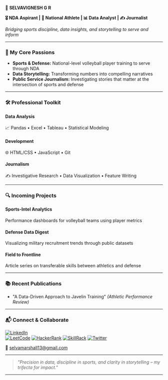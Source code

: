 🌟 **SELVAVIGNESH G R**

**🎖️ NDA Aspirant | 🏐 National Athlete | 📊 Data Analyst | ✍️ Journalist**  

*Bridging sports discipline, data insights, and storytelling to serve and inform*  

---

### 🏅 **My Core Passions**  
- **Sports & Defense:** National-level volleyball player training to serve through NDA  
- **Data Storytelling:** Transforming numbers into compelling narratives  
- **Public Service Journalism:** Investigating stories that matter at the intersection of sports and defense  

---

### 🛠️ **Professional Toolkit**  
#### **Data Analysis**  
📈 Pandas • Excel • Tableau • Statistical Modeling  
#### **Development**  
🌐 HTML/CSS • JavaScript • Git  
#### **Journalism**  
✍️ Investigative Research • Data Visualization • Feature Writing  

---

### 🔍 **Incoming Projects**  
#### **Sports-Intel Analytics**  
Performance dashboards for volleyball teams using player metrics  
#### **Defense Data Digest**  
Visualizing military recruitment trends through public datasets  
#### **Field to Frontline**  
Article series on transferable skills between athletics and defense  

---

### 📚 **Recent Publications**  
  
- "A Data-Driven Approach to Javelin Training" *(Athletic Performance Review)*  

---

### 📬 **Connect & Collaborate**  
[![LinkedIn](https://img.shields.io/badge/LinkedIn-0077B5?logo=linkedin&logoColor=white)](https://www.linkedin.com/in/selvavignesh7)  
[![LeetCode](https://img.shields.io/badge/-LeetCode-FFA116?logo=leetcode&logoColor=black)]([https://leetcode.com/yourusername/](https://leetcode.com/u/selvavignesh_gurunathan/))
[![HackerRank](https://img.shields.io/badge/-HackerRank-2EC866?logo=hackerrank&logoColor=white)]((https://www.hackerrank.com/profile/selvamarshall13))
[![SkillRack](https://img.shields.io/badge/-SkillRack-4285F4?logo=google-chrome&logoColor=white)]([https://www.skillrack.com/profile/yourusername](http://www.skillrack.com/profile/419928/e71f33cbf76b1bd61c849580f2edb3be74f3c14e))
[![Twitter](https://img.shields.io/badge/Twitter-1DA1F2?logo=twitter&logoColor=white)](https://twitter.com/yourhandle)  
  
📧 selvamarshall13@gmail.com  

---

> *"Precision in data, discipline in sports, and clarity in storytelling – my trifecta for impact."*  

---

